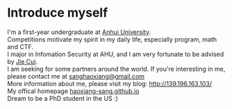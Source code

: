 # Introduce myself

I'm a first-year undergraduate at [Anhui University](https://en.wikipedia.org/wiki/Anhui_University).  
Competitions motivate my spirit in my daily life, especially program, math and CTF.  
I major in Infomation Security at AHU, and I am very fortunate to be advised by [Jie Cui](https://scholar.google.com.hk/citations?user=KL-Ik_wAAAAJ&hl=zh-CN).  
I am seeking for some partners around the world. If you're interesting in me, please contact me at sanghaoxiang@gmail.com  
More information about me, please visit my blog: http://139.196.163.103/  
My offical homepage [haoxiang-sang.github.io](haoxiang-sang.github.io)  
Dream to be a PhD student in the US :)
